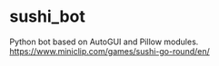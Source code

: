 # sushi_bot
Python bot based on AutoGUI and Pillow modules.
https://www.miniclip.com/games/sushi-go-round/en/